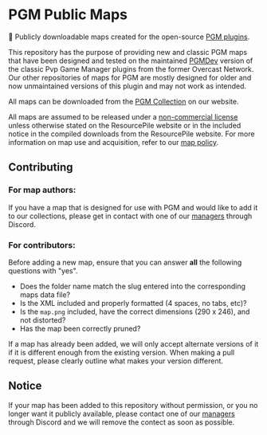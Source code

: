 # PGM Public Maps

:european_castle: Publicly downloadable maps created for the open-source [PGM plugins](https://github.com/PGMDev/PGM).

This repository has the purpose of providing new and classic PGM maps that have been designed and tested on the maintained [PGMDev](https://github.com/PGMDev/PGM) version of the classic Pvp Game Manager plugins from the former Overcast Network. Our other repositories of maps for PGM are mostly designed for older and now unmaintained versions of this plugin and may not work as intended.

All maps can be downloaded from the [PGM Collection](https://mcresourcepile.github.io/maps/pgm) on our website.

All maps are assumed to be released under a [non-commercial license](https://creativecommons.org/licenses/by-nc-sa/4.0/legalcode) unless otherwise stated on the ResourcePile website or in the included notice in the compiled downloads from the ResourcePile website. For more information on map use and acquisition, refer to our [map policy](https://mcresourcepile.github.io/policies/maps).

Contributing
-----------------

### **For map authors:**  
If you have a map that is designed for use with PGM and would like to add it to our collections, please get in contact with one of our [managers](https://mcresourcepile.github.io/staff) through Discord.

### **For contributors:**  
Before adding a new map, ensure that you can answer **all** the following questions with "yes".

- Does the folder name match the slug entered into the corresponding maps data file?
- Is the XML included and properly formatted (4 spaces, no tabs, etc)?
- Is the `map.png` included, have the correct dimensions (290 x 246), and not distorted?
- Has the map been correctly pruned?

If a map has already been added, we will only accept alternate versions of it if it is different enough from the existing version. When making a pull request, please clearly outline what makes your version different.

Notice
-----------------

If your map has been added to this repository without permission, or you no longer want it publicly available, please contact one of our [managers](https://mcresourcepile.github.io/staff) through Discord and we will remove the contect as soon as possible.
